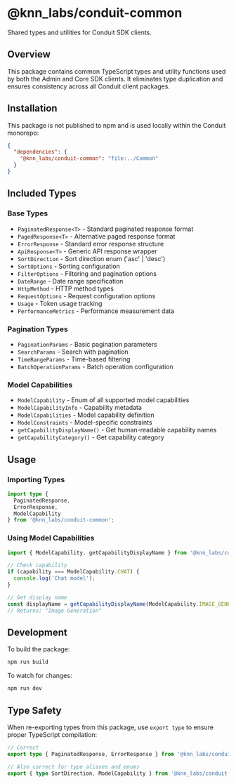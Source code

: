 # @knn_labs/conduit-common

Shared types and utilities for Conduit SDK clients.

## Overview

This package contains common TypeScript types and utility functions used by both the Admin and Core SDK clients. It eliminates type duplication and ensures consistency across all Conduit client packages.

## Installation

This package is not published to npm and is used locally within the Conduit monorepo:

```json
{
  "dependencies": {
    "@knn_labs/conduit-common": "file:../Common"
  }
}
```

## Included Types

### Base Types
- `PaginatedResponse<T>` - Standard paginated response format
- `PagedResponse<T>` - Alternative paged response format
- `ErrorResponse` - Standard error response structure
- `ApiResponse<T>` - Generic API response wrapper
- `SortDirection` - Sort direction enum ('asc' | 'desc')
- `SortOptions` - Sorting configuration
- `FilterOptions` - Filtering and pagination options
- `DateRange` - Date range specification
- `HttpMethod` - HTTP method types
- `RequestOptions` - Request configuration options
- `Usage` - Token usage tracking
- `PerformanceMetrics` - Performance measurement data

### Pagination Types
- `PaginationParams` - Basic pagination parameters
- `SearchParams` - Search with pagination
- `TimeRangeParams` - Time-based filtering
- `BatchOperationParams` - Batch operation configuration

### Model Capabilities
- `ModelCapability` - Enum of all supported model capabilities
- `ModelCapabilityInfo` - Capability metadata
- `ModelCapabilities` - Model capability definition
- `ModelConstraints` - Model-specific constraints
- `getCapabilityDisplayName()` - Get human-readable capability names
- `getCapabilityCategory()` - Get capability category

## Usage

### Importing Types

```typescript
import type { 
  PaginatedResponse, 
  ErrorResponse, 
  ModelCapability 
} from '@knn_labs/conduit-common';
```

### Using Model Capabilities

```typescript
import { ModelCapability, getCapabilityDisplayName } from '@knn_labs/conduit-common';

// Check capability
if (capability === ModelCapability.CHAT) {
  console.log('Chat model');
}

// Get display name
const displayName = getCapabilityDisplayName(ModelCapability.IMAGE_GENERATION);
// Returns: "Image Generation"
```

## Development

To build the package:

```bash
npm run build
```

To watch for changes:

```bash
npm run dev
```

## Type Safety

When re-exporting types from this package, use `export type` to ensure proper TypeScript compilation:

```typescript
// Correct
export type { PaginatedResponse, ErrorResponse } from '@knn_labs/conduit-common';

// Also correct for type aliases and enums
export { type SortDirection, ModelCapability } from '@knn_labs/conduit-common';
```